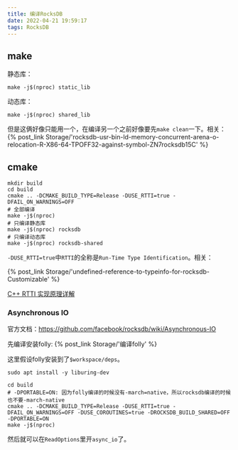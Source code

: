```yaml
---
title: 编译RocksDB
date: 2022-04-21 19:59:17
tags: RocksDB
---
```


## make

静态库：

```shell
make -j$(nproc) static_lib
```

动态库：

```shell
make -j$(nproc) shared_lib
```

但是这俩好像只能用一个，在编译另一个之前好像要先`make clean`一下。相关：{% post_link Storage/'rocksdb-usr-bin-ld-memory-concurrent-arena-o-relocation-R-X86-64-TPOFF32-against-symbol-ZN7rocksdb15C' %}

## cmake

```shell
mkdir build
cd build
cmake .. -DCMAKE_BUILD_TYPE=Release -DUSE_RTTI=true -DFAIL_ON_WARNINGS=OFF
# 全部编译
make -j$(nproc)
# 只编译静态库
make -j$(nproc) rocksdb
# 只编译动态库
make -j$(nproc) rocksdb-shared
```

`-DUSE_RTTI=true`中`RTTI`的全称是`Run-Time Type Identification`。相关：

{% post_link Storage/'undefined-reference-to-typeinfo-for-rocksdb-Customizable' %}

[C++ RTTI 实现原理详解](https://blog.csdn.net/xiangbaohui/article/details/109231333)

### Asynchronous IO

官方文档：<https://github.com/facebook/rocksdb/wiki/Asynchronous-IO>

先编译安装folly: {% post_link Storage/'编译folly' %}

这里假设folly安装到了`$workspace/deps`。

```shell
sudo apt install -y liburing-dev

cd build
# -DPORTABLE=ON: 因为folly编译的时候没有-march=native，所以rocksdb编译的时候也不要-march-native
cmake .. -DCMAKE_BUILD_TYPE=Release -DUSE_RTTI=true -DFAIL_ON_WARNINGS=OFF -DUSE_COROUTINES=true -DROCKSDB_BUILD_SHARED=OFF -DPORTABLE=ON
make -j$(nproc)
```

然后就可以在`ReadOptions`里开`async_io`了。
